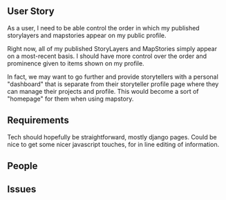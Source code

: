 ## User Story

As a user, I need to be able control the order in which my published storylayers and mapstories appear on my public profile.

Right now, all of my published StoryLayers and MapStories simply appear on a most-recent basis. I should have more control over the order and prominence given to items shown on my profile.

In fact, we may want to go further and provide storytellers with a personal "dashboard" that is separate from their storyteller profile page where they can manage their projects and profile. This would become a sort of "homepage" for them when using mapstory.

## Requirements

Tech should hopefully be straightforward, mostly django pages. Could be nice to get some nicer
javascript touches, for in line editing of information.

## People

## Issues
